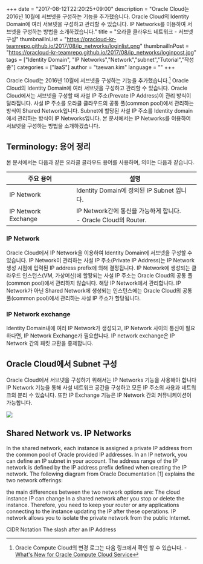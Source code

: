 +++
date = "2017-08-12T22:20:25+09:00"
description = "Oracle Cloud는 2016년 10월에 서브넷을 구성하는 기능을 추가했습니다. Oracle Cloud의 Identity Domain에 여러 서브넷을 구성하고 관리할 수 있습니다. IP Networks를 이용하여 서브넷을 구성하는 방법을 소개하겠습니다."
title = "오라클 클라우드 네트워크 - 서브넷 구성"
thumbnailInList = "https://oracloud-kr-teamrepo.github.io/2017/08/ip_networks/loginlist.png"
thumbnailInPost = "https://oracloud-kr-teamrepo.github.io/2017/08/ip_networks/loginpost.jpg"
tags = ["Identity Domain", "IP Networks","Network","subnet","Tutorial","작성중"]
categories = ["IaaS"]
author = "taewan.kim"
language = ""
+++

Oracle Cloud는 2016년 10월에 서브넷을 구성하는 기능을 추가했습니다.[^1] Oracle Cloud의 Identity Domain에 여러 서브넷을 구성하고 관리할 수 있습니다. Oracle Cloud에서는 서브넷을 구성할 때 사설 IP 주소(Prevate IP Address)이 관리 방식이 달라집니다. 사설 IP 주소를 오라클 클라우드의 공통 풀(common pool)에서 관리하는 방식이 Shared Network입니다. Subnet에 할당된 사설 IP 주소를 Identity domain에서 관리하는 방식이 IP Networks입니다. 본 문서에서는 IP Networks를 이용하여 서브넷을 구성하는 방법을 소개하겠습니다.

[^1]: Oracle Compute Cloud의 변경 로그는 다음 링크에서 확인 할 수 있습니다. - [What's New for Oracle Compute Cloud Service](http://docs.oracle.com/en/cloud/iaas/compute-iaas-cloud/stnew/index.html#STNEW-GUID-7678CE8B-EF3B-4B48-A2C1-0ADB39BB05DC)

## Terminology: 용어 정리

본 문서에서는 다음과 같은 오라클 클라우드 용어를 사용하며, 의미는 다음과 같습니다.

| 주요 용어 | 설명 |
| --- | --- |
| IP Network | Identity Domain에 정의된 IP Subnet 입니다. |
| IP Network Exchange | IP Network간에 통신을 가능하게 합니다. <br/> - Oracle Cloud의 Router. |

### IP Network

Oracle Cloud에서 IP Network을 이용하여 Identity Domain에 서브넷을 구성할 수 있습니다.
IP Network이 관리하는 사설 IP 주소(Private IP Address)는 IP Network 생성 시점에 입력된 IP address prefix에 의해 결정됩니다.
IP Network에 생성되는 클라우드 인스턴스(VM, 가상머신)에 할돵되는 사설 IP 주소는 Oracle Cloud의 공통 풀(common pool)에서 관리하지 않습니다.
해당 IP Network에서 관리합니다. IP Network가 아닌 Shared Network에 생성되는 인스턴스에는 Oracle Cloud의 공통 풀(common pool)에서 관리하는  사설 IP 주소가 할당됩니다.

### IP Network exchange

Identity Domain내에 여러 IP Network가 생성되고, IP Network 사이의 통신이 필요하다면, IP Network Exchange가 필요합니다.
IP network exchange은 IP Network 간의 패킷 교환을 중제합니다.

## Oracle Cloud에서 Subnet 구성

Oracle Cloud에서 서브넷을 구성하기 위해서는 IP Networks 기능을 사용해야 합니다IP Network 기능을 통해 사설 네트워크 공간을 구성하고 모든 IP 주소의 사용과 네트워크의 분리 수 있습니다. 또한 IP Exchange 기능은 IP Network 간의 커뮤니케이션이 가능합니다.

![](https://oracloud-kr-teamrepo.github.io/2017/08/ip_networks/subnet01.jpg)



## Shared Network vs. IP Networks


In the shared network, each instance is assigned a private IP address from the common pool of Oracle provided IP addresses.  In an IP network, you can define an IP subnet in your account. The address range of the IP network is defined by the IP address prefix defined when creating the IP network.  The following diagram from Oracle Documentation [1] explains the two network offerings:

the main differences between the two network options are:
The cloud instance IP can change In a shared network after you stop or delete the instance. Therefore, you need to keep your router or any applications connecting to the instance updating the IP after these operations.
IP network allows you to isolate the private network from the public Internet.

CIDR Notation
The slash after an IP Address
